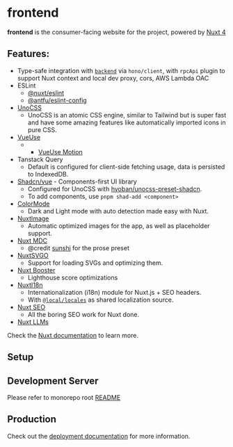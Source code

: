 # frontend

**frontend** is the consumer-facing website for the project, powered by [Nuxt 4](https://nuxt.com/)

## Features:

* Type-safe integration with [`backend`](../backend/README.md) via `hono/client`, with `rpcApi` plugin to support Nuxt context and local dev proxy, cors, AWS Lambda OAC
* ESLint
  * [@nuxt/eslint](https://eslint.nuxt.com/packages/module)
  * [@antfu/eslint-config](https://github.com/antfu/eslint-config)
* [UnoCSS](https://unocss.dev/guide/)
  * UnoCSS is an atomic CSS engine, similar to Tailwind but is super fast and have some amazing features like automatically imported icons in pure CSS.
* [VueUse](https://vueuse.org/)
  * + [VueUse Motion](https://motion.vueuse.org/)
* Tanstack Query
  * Default is configured for client-side fetching usage, data is persisted to IndexedDB.
* [Shadcn/vue](https://www.shadcn-vue.com/) - Components-first UI library
  * Configured for UnoCSS with [hyoban/unocss-preset-shadcn](https://github.com/hyoban/unocss-preset-shadcn).
  * To add components, use `pnpm shad-add <component>`
* [ColorMode](https://github.com/nuxt-modules/color-mode)
  * Dark and Light mode with auto detection made easy with Nuxt.
* [NuxtImage](https://image.nuxt.com/)
  * Automatic optimized images for the app, as well as placeholder support.
* [Nuxt MDC](https://github.com/nuxt-modules/mdc)
  * @credit [sunshj](https://github.com/sunshj/mdc) for the prose preset
* [NuxtSVGO](https://github.com/cpsoinos/nuxt-svgo)
  * Support for loading SVGs and optimizing them.
* [Nuxt Booster](https://basics.github.io/nuxt-booster/)
  * Lighthouse score optimizations
* [NuxtI18n](https://i18n.nuxtjs.org/)
  * Internationalization (i18n) module for Nuxt.js + SEO headers.
  * With [`@local/locales`](../../locals/locales/README.md) as shared localization source.
* [Nuxt SEO](https://nuxtseo.com/)
  * All the boring SEO work for Nuxt done.
* [Nuxt LLMs](https://github.com/nuxtlabs/nuxt-llms)

Check the [Nuxt documentation](https://nuxt.com/) to learn more.

## Setup

## Development Server

Please refer to monorepo root [README](../../README.md)

## Production

Check out the [deployment documentation](https://nuxt.com/docs/getting-started/deployment) for more information.
